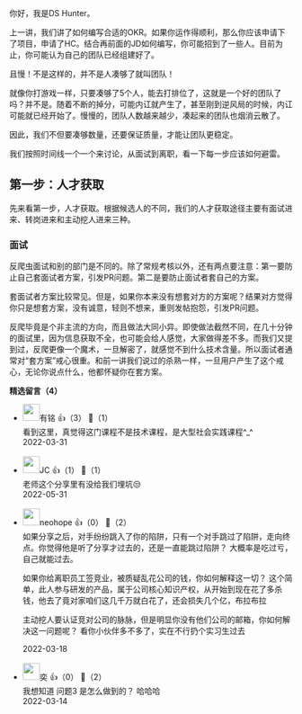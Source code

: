 你好，我是DS Hunter。

上一讲，我们讲了如何编写合适的OKR。如果你运作得顺利，那么你应该申请下了项目，申请了HC。结合再前面的JD如何编写，你可能招到了一些人。目前为止，你可能认为自己的团队已经组建好了。

且慢！不是这样的，并不是人凑够了就叫团队！

就像你打游戏一样，只要凑够了5个人，能去打排位了，这就是一个好的团队了吗？并不是。随着不断的掉分，可能内讧就产生了，甚至刚到逆风局的时候，内讧可能就已经开始了。慢慢的，团队人数越来越少，凑起来的团队也烟消云散了。

因此，我们不但要凑够数量，还要保证质量，才能让团队更稳定。

我们按照时间线一个一个来讨论，从面试到离职，看一下每一步应该如何避雷。

## 第一步：人才获取

先来看第一步，人才获取。根据候选人的不同，我们的人才获取途径主要有面试进来、转岗进来和主动挖人进来三种。

### 面试

反爬虫面试和别的部门是不同的。除了常规考核以外，还有两点要注意：第一要防止自己套面试者方案，引发PR问题。第二是要防止面试者套自己的方案。

套面试者方案比较常见。但是，如果你本来没有想套对方的方案呢？结果对方觉得你只是想套方案，没有诚意，轻则不想来，重则发帖抱怨，引发PR问题。

反爬毕竟是个非主流的方向，而且做法大同小异。即使做法截然不同，在几十分钟的面试里，因为信息获取不全，也可能会给人感觉，大家做得差不多。而我们又提到过，反爬更像一个魔术，一旦解密了，就感觉不到什么技术含量。所以面试者通常对“套方案”戒心很重。和前一讲我们说过的杀熟一样，一旦用户产生了这个戒心，无论你说点什么，他都怀疑你在套方案。
<div><strong>精选留言（4）</strong></div><ul>
<li><img src="http://thirdwx.qlogo.cn/mmopen/vi_32/3XbCueYYVWTiclv8T5tFpwiblOxLphvSZxL4ujMdqVMibZnOiaFK2C5nKRGv407iaAsrI0CDICYVQJtiaITzkjfjbvrQ/132" width="30px"><span>有铭</span> 👍（3） 💬（1）<div>看到这里，真觉得这门课程不是技术课程，是大型社会实践课程^_^</div>2022-03-31</li><br/><li><img src="https://static001.geekbang.org/account/avatar/00/10/bf/51/1791ae60.jpg" width="30px"><span>JC</span> 👍（1） 💬（1）<div>老师这个分享里有没给我们埋坑😒</div>2022-05-31</li><br/><li><img src="https://static001.geekbang.org/account/avatar/00/0f/ec/13/49e98289.jpg" width="30px"><span>neohope</span> 👍（0） 💬（2）<div>如果分享之后，对手纷纷跳入了你的陷阱，只有一个对手跳过了陷阱，走向终点。你觉得他是听了分享才过去的，还是一直能跳过陷阱？
大概率是吃过亏，自己就能过去。

如果你给离职员工签竞业，被质疑乱花公司的钱，你如何解释这一切？
这个简单，此人参与研发的产品，属于公司核心知识产权，从开始到现在花了多杀钱，他去了竟对家咱们这几千万就白花了，还会损失几个亿，布拉布拉

主动挖人要认证竞对公司的脉脉，但是明显你没有他们公司的邮箱，你如何解决这一问题呢？
看你小伙伴多不多了，实在不行扔个实习生过去</div>2022-03-18</li><br/><li><img src="https://static001.geekbang.org/account/avatar/00/0f/57/4f/6fb51ff1.jpg" width="30px"><span>奕</span> 👍（0） 💬（2）<div>我想知道 问题3 是怎么做到的？ 哈哈哈</div>2022-03-14</li><br/>
</ul>